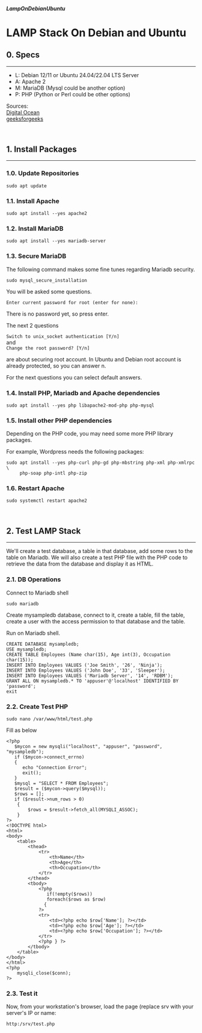 ##### LampOnDebianUbuntu 
# LAMP Stack On Debian and Ubuntu 

## 0. Specs
---
- L: Debian 12/11 or Ubuntu 24.04/22.04 LTS Server
- A: Apache 2 
- M: MariaDB (Mysql could be another option)
- P: PHP (Python or Perl could be other options)

Sources:  
[Digital Ocean](https://www.digitalocean.com/community/tutorials/how-to-install-linux-apache-mysql-php-lamp-stack-ubuntu-18-04)  
[geeksforgeeks](https://www.geeksforgeeks.org/how-to-retrieve-data-from-mysql-database-using-php/)

<br>

## 1. Install Packages
---
### 1.0. Update Repositories
```
sudo apt update
```

### 1.1. Install Apache
```
sudo apt install --yes apache2
```

### 1.2. Install MariaDB
```
sudo apt install --yes mariadb-server
```

### 1.3. Secure MariaDB
The following command makes some fine tunes regarding Mariadb security.

```
sudo mysql_secure_installation
```

You will be asked some questions.  

`Enter current password for root (enter for none):`  

There is no password yet, so press enter.

The next 2 questions 

`Switch to unix_socket authentication [Y/n]`   
and  
`Change the root password? [Y/n]`   

are about securing root account. In Ubuntu and Debian root account is  already protected, so you can answer n.

For the next questions you can select default answers.

### 1.4. Install PHP, Mariadb and Apache dependencies
```
sudo apt install --yes php libapache2-mod-php php-mysql
```

### 1.5. Install other PHP dependencies 
Depending on the PHP code, you may need some more PHP library packages.

For example, Wordpress needs the following packages:

```
sudo apt install --yes php-curl php-gd php-mbstring php-xml php-xmlrpc \
     php-soap php-intl php-zip
```

### 1.6. Restart Apache
```
sudo systemctl restart apache2
```

<br>


## 2. Test LAMP Stack
---

We'll create a test database, a table in that database, add some rows to the table on Mariadb. We will also create a test PHP file with the PHP code to retrieve the data from the database and display it as HTML. 

### 2.1. DB Operations
Connect to Mariadb shell

```
sudo mariadb
```

Create mysampledb database, connect to it, create a table, fill the table, create a user with the access permission to that database and the table.


Run on Mariadb shell.

```
CREATE DATABASE mysampledb;
USE mysampledb;
CREATE TABLE Employees (Name char(15), Age int(3), Occupation char(15));
INSERT INTO Employees VALUES ('Joe Smith', '26', 'Ninja');
INSERT INTO Employees VALUES ('John Doe', '33', 'Sleeper');
INSERT INTO Employees VALUES ('Mariadb Server', '14', 'RDBM');
GRANT ALL ON mysampledb.* TO 'appuser'@'localhost' IDENTIFIED BY 'password';
exit
```

### 2.2. Create Test PHP
```
sudo nano /var/www/html/test.php
```

Fill as below

```
<?php
   $mycon = new mysqli("localhost", "appuser", "password", "mysampledb");
   if ($mycon->connect_errno)
   {
      echo "Connection Error";
      exit();
   }
   $mysql = "SELECT * FROM Employees";
   $result = ($mycon->query($mysql));
   $rows = [];
   if ($result->num_rows > 0)
    {
        $rows = $result->fetch_all(MYSQLI_ASSOC);
    }
?>
<!DOCTYPE html>
<html>
<body>
    <table>
        <thead>
            <tr>
                <th>Name</th>
                <th>Age</th>
                <th>Occupation</th>
            </tr>
        </thead>
        <tbody>
            <?php
               if(!empty($rows))
               foreach($rows as $row)
              {
            ?>
            <tr>
                <td><?php echo $row['Name']; ?></td>
                <td><?php echo $row['Age']; ?></td>
                <td><?php echo $row['Occupation']; ?></td>
            </tr>
            <?php } ?>
        </tbody>
    </table>
</body>
</html>
<?php
    mysqli_close($conn);
?>

```

### 2.3. Test it
Now, from your workstation's browser, load the page (replace srv with your server's IP or name: 

`http:/srv/test.php`




